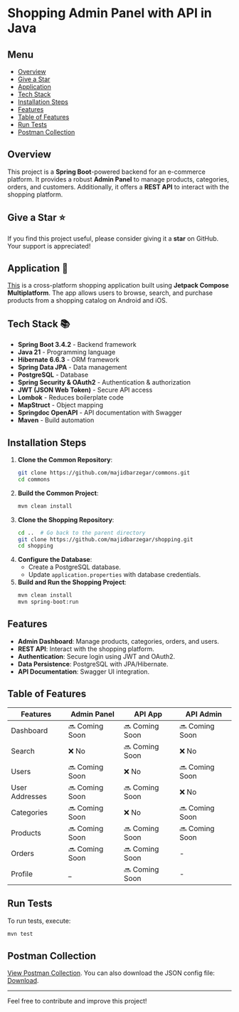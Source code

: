 # Shopping Admin Panel with API in Java

## Menu

- [Overview](#overview)
- [Give a Star](#give-a-star-⭐)
- [Application](#application-📱)
- [Tech Stack](#tech-stack-📚)
- [Installation Steps](#installation-steps)
- [Features](#features)
- [Table of Features](#table-of-features)
- [Run Tests](#run-tests)
- [Postman Collection](#postman-collection)

## Overview

This project is a **Spring Boot**-powered backend for an e-commerce platform. It provides a robust **Admin Panel** to manage products, categories, orders, and customers. Additionally, it offers a **REST API** to interact with the shopping platform.

## Give a Star ⭐

If you find this project useful, please consider giving it a **star** on GitHub. Your support is appreciated!

## Application 📱

[This](https://github.com/razaghimahdi/Shopping-By-KMP) is a cross-platform shopping application built using **Jetpack Compose Multiplatform**. The app allows users to browse, search, and purchase products from a shopping catalog on Android and iOS.

## Tech Stack 📚

- **Spring Boot 3.4.2** - Backend framework
- **Java 21** - Programming language
- **Hibernate 6.6.3** - ORM framework
- **Spring Data JPA** - Data management
- **PostgreSQL** - Database
- **Spring Security & OAuth2** - Authentication & authorization
- **JWT (JSON Web Token)** - Secure API access
- **Lombok** - Reduces boilerplate code
- **MapStruct** - Object mapping
- **Springdoc OpenAPI** - API documentation with Swagger
- **Maven** - Build automation

## Installation Steps

1. **Clone the Common Repository**:
   ```sh
   git clone https://github.com/majidbarzegar/commons.git
   cd commons
   ```
2. **Build the Common Project**:
   ```sh
   mvn clean install
   ```
3. **Clone the Shopping Repository**:
   ```sh
   cd ..  # Go back to the parent directory  
   git clone https://github.com/majidbarzegar/shopping.git
   cd shopping
   ```
4. **Configure the Database**:
   - Create a PostgreSQL database.
   - Update `application.properties` with database credentials.
6. **Build and Run the Shopping Project**:
   ```sh
   mvn clean install
   mvn spring-boot:run
   ```

## Features

- **Admin Dashboard**: Manage products, categories, orders, and users.
- **REST API**: Interact with the shopping platform.
- **Authentication**: Secure login using JWT and OAuth2.
- **Data Persistence**: PostgreSQL with JPA/Hibernate.
- **API Documentation**: Swagger UI integration.

## Table of Features

| Features       | Admin Panel    | API App | API Admin      |
| -------------- | -------------- | ------- | -------------- |
| Dashboard      | 🔜 Coming Soon | 🔜 Coming Soon | 🔜 Coming Soon |
| Search         | ❌ No           | 🔜 Coming Soon | ❌ No           |
| Users          | 🔜 Coming Soon | ❌ No    | 🔜 Coming Soon |
| User Addresses | 🔜 Coming Soon | 🔜 Coming Soon | ❌ No           |
| Categories     | 🔜 Coming Soon | ❌ No    | 🔜 Coming Soon |
| Products       | 🔜 Coming Soon | 🔜 Coming Soon | 🔜 Coming Soon |
| Orders         |  🔜 Coming Soon  | 🔜 Coming Soon | -              |
| Profile        | \_             |  🔜 Coming Soon | -              |

## Run Tests

To run tests, execute:

```sh
mvn test
```

## Postman Collection

[View Postman Collection](). You can also download the JSON config file: [Download]().

---

Feel free to contribute and improve this project!


